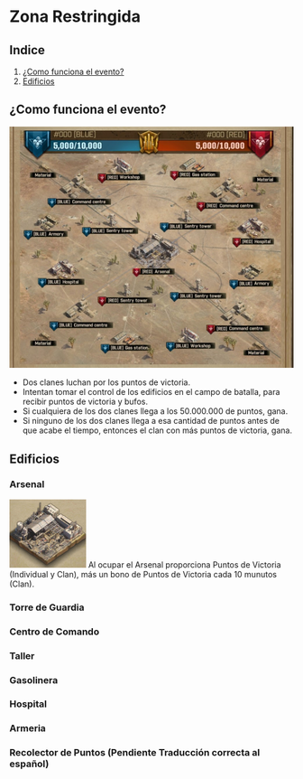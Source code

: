# Zona Restringida

## Indice
1. [¿Como funciona el evento?](#como-funciona-el-evento)
2. [Edificios](#edificios)

## ¿Como funciona el evento?

![Battlefield](../images/Battlefield.jpeg)

* Dos clanes luchan por los puntos de victoria.
* Intentan tomar el control de los edificios en el campo de batalla, para recibir puntos de victoria y bufos.
* Si cualquiera de los dos clanes llega a los 50.000.000 de puntos, gana.
* Si ninguno de los dos clanes llega a esa cantidad de puntos antes de que acabe el tiempo, entonces el clan con más puntos de victoria, gana.

## Edificios

### Arsenal
![Arsenal](../images/Arsenal)
Al ocupar el Arsenal proporciona Puntos de Victoria (Individual y Clan), más un bono de Puntos de Victoria cada 10 munutos (Clan).

### Torre de Guardia

### Centro de Comando
### Taller
### Gasolinera
### Hospital
### Armeria
### Recolector de Puntos (Pendiente Traducción correcta al español)

